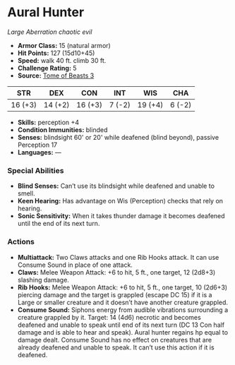 # Aural Hunter

*Large* *Aberration* *chaotic evil*

- **Armor Class:** 15 (natural armor)
- **Hit Points:** 127 (15d10+45)
- **Speed:** walk 40 ft. climb 30 ft.
- **Challenge Rating:** 5
- **Source:** [Tome of Beasts 3](https://koboldpress.com/kpstore/product/tome-of-beasts-2-for-5th-edition/)

| STR | DEX | CON | INT | WIS | CHA |
| --- | --- | --- | --- | --- | --- |
| 16 (+3) | 14 (+2) | 16 (+3) | 7 (-2) | 19 (+4) | 6 (-2) |

- **Skills:** perception +4
- **Condition Immunities:** blinded
- **Senses:** blindsight 60' or 20' while deafened (blind beyond), passive Perception 17
- **Languages:** —
### Special Abilities
- **Blind Senses:** Can’t use its blindsight while deafened and unable to smell.
- **Keen Hearing:** Has advantage on Wis (Perception) checks that rely on hearing.
- **Sonic Sensitivity:** When it takes thunder damage it becomes deafened until the end of its next turn.
### Actions
- **Multiattack:** Two Claws attacks and one Rib Hooks attack. It can use Consume Sound in place of one attack.
- **Claws:** Melee Weapon Attack: +6 to hit, 5 ft., one target, 12 (2d8+3) slashing damage.
- **Rib Hooks:** Melee Weapon Attack: +6 to hit, 5 ft., one target, 10 (2d6+3) piercing damage and the target is grappled (escape DC 15) if it is a Large or smaller creature and it doesn’t have another creature grappled.
- **Consume Sound:** Siphons energy from audible vibrations surrounding a creature grappled by it. Target: 14 (4d6) necrotic and becomes deafened and unable to speak until end of its next turn (DC 13 Con half damage and is able to hear and speak). Aural hunter regains hp equal to damage dealt. Consume Sound has no effect on creatures that are already deafened and unable to speak. It can’t use this action if it is deafened.
